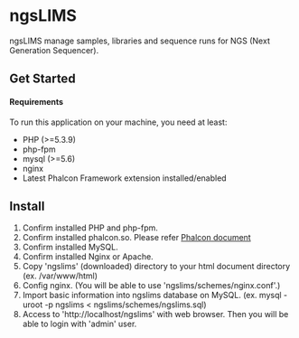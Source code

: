 ngsLIMS
================

ngsLIMS manage samples, libraries and sequence runs for NGS (Next Generation Sequencer).

Get Started
-----------

#### Requirements

To run this application on your machine, you need at least:

* PHP (>=5.3.9)
* php-fpm
* mysql (>=5.6)
* nginx
* Latest Phalcon Framework extension installed/enabled

Install
-----------

1. Confirm installed PHP and php-fpm.
1. Confirm installed phalcon.so. Please refer [Phalcon document](https://docs.phalconphp.com/en/3.2/installation)
1. Confirm installed MySQL.
1. Confirm installed Nginx or Apache.
1. Copy 'ngslims' (downloaded) directory to your html document directory (ex. /var/www/html)
1. Config nginx. (You will be able to use 'ngslims/schemes/nginx.conf'.)
1. Import basic information into ngslims database on MySQL. (ex. mysql -uroot -p ngslims < ngslims/schemes/ngslims.sql) 
1. Access to 'http://localhost/ngslims' with web browser. Then you will be able to login with 'admin' user.


